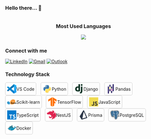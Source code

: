 ### Hello there... 👋

<div align="center" style="display: flex; justify-content: space-around; align-items: flex-start;">
  <div style="width: 45%;">
    <h3>Most Used Languages</h3>
    <a href="https://github.com/caiohrgm">
      <img height="180em" src="https://github-readme-stats.vercel.app/api/top-langs/?username=caiohrgm&layout=compact&langs_count=7&theme=dracula"/>
    </a>
  </div>
</div>

### Connect with me
[![LinkedIn](https://img.shields.io/badge/LinkedIn-0077B5?style=for-the-badge&logo=linkedin&logoColor=white)](https://www.linkedin.com/in/caiohmedeiros)
[![Gmail](https://img.shields.io/badge/Gmail-333333?style=for-the-badge&logo=gmail&logoColor=red)](mailto:caiohrgm@gmail.com)
[![Outlook](https://img.shields.io/badge/Outlook-0078D4?style=for-the-badge&logo=microsoftoutlook&logoColor=red)](mailto:caioh_m@outlook.com)



### Technology Stack

<div style="display: inline_block; margin-top: 10px;">
  <span style="border: 1px solid #ccc; border-radius: 5px; padding: 5px; margin-right: 10px; display: inline-flex; align-items: center;">
    <img align="center" alt="vs-code" height="30" width="30" src="https://raw.githubusercontent.com/devicons/devicon/master/icons/vscode/vscode-original.svg"> VS Code
  </span>
  <span style="border: 1px solid #ccc; border-radius: 5px; padding: 5px; margin-right: 10px; display: inline-flex; align-items: center;">
    <img align="center" alt="python" height="30" width="30" src="https://raw.githubusercontent.com/devicons/devicon/master/icons/python/python-original.svg"> Python
  </span>
  <span style="border: 1px solid #ccc; border-radius: 5px; padding: 5px; margin-right: 10px; display: inline-flex; align-items: center;">
    <img align="center" alt="django" height="30" width="30" src="https://raw.githubusercontent.com/devicons/devicon/master/icons/django/django-plain.svg"> Django
  </span>
  <span style="border: 1px solid #ccc; border-radius: 5px; padding: 5px; margin-right: 10px; display: inline-flex; align-items: center;">
    <img align="center" alt="pandas" height="30" width="30" src="https://raw.githubusercontent.com/devicons/devicon/master/icons/pandas/pandas-original.svg"> Pandas
  </span>
  <span style="border: 1px solid #ccc; border-radius: 5px; padding: 5px; margin-right: 10px; display: inline-flex; align-items: center;">
    <img align="center" alt="sk-learn" height="30" width="30" src="https://raw.githubusercontent.com/devicons/devicon/master/icons/scikitlearn/scikitlearn-original.svg"> Scikit-learn
  </span>
  <span style="border: 1px solid #ccc; border-radius: 5px; padding: 5px; margin-right: 10px; display: inline-flex; align-items: center;">
    <img align="center" alt="tensorflow" height="30" width="30" src="https://raw.githubusercontent.com/devicons/devicon/master/icons/tensorflow/tensorflow-original.svg"> TensorFlow
  </span>
  <span style="border: 1px solid #ccc; border-radius: 5px; padding: 5px; margin-right: 10px; display: inline-flex; align-items: center;">
    <img align="center" alt="javascript" height="30" width="30" src="https://raw.githubusercontent.com/devicons/devicon/master/icons/javascript/javascript-original.svg"> JavaScript
  </span>
  <span style="border: 1px solid #ccc; border-radius: 5px; padding: 5px; margin-right: 10px; display: inline-flex; align-items: center;">
    <img align="center" alt="typescript" height="30" width="30" src="https://raw.githubusercontent.com/devicons/devicon/master/icons/typescript/typescript-original.svg"> TypeScript
  </span>
  <span style="border: 1px solid #ccc; border-radius: 5px; padding: 5px; margin-right: 10px; display: inline-flex; align-items: center;">
    <img align="center" alt="nestjs" height="30" width="30" src="https://raw.githubusercontent.com/devicons/devicon/master/icons/nestjs/nestjs-original.svg"> NestJS
  </span>
  <span style="border: 1px solid #ccc; border-radius: 5px; padding: 5px; margin-right: 10px; display: inline-flex; align-items: center;">
    <img align="center" alt="prisma" height="30" width="30" src="https://raw.githubusercontent.com/devicons/devicon/master/icons/prisma/prisma-original.svg"> Prisma
  </span>
  <span style="border: 1px solid #ccc; border-radius: 5px; padding: 5px; margin-right: 10px; display: inline-flex; align-items: center;">
    <img align="center" alt="postgres" height="30" width="30" src="https://raw.githubusercontent.com/devicons/devicon/master/icons/postgresql/postgresql-original.svg"> PostgreSQL
  </span>
  <span style="border: 1px solid #ccc; border-radius: 5px; padding: 5px; margin-right: 10px; display: inline-flex; align-items: center;">
    <img align="center" alt="docker" height="30" width="30" src="https://raw.githubusercontent.com/devicons/devicon/master/icons/docker/docker-original.svg"> Docker
  </span>
</div>

<!-- ### Hello there... 👋

My name is Caio Medeiros. I have a major in Computer Science by Universidade Federal de Campina Grande, Brazil.
I am working as a Software Engineer at Soluções Digitais, SENAI - IST, in Campina Grande, PB, Brazil. I am also a master´s degree candidate, researching on Capacity Planning Forecast with Machine Learning on a Cloud environment.

- 🧑‍💻 I’m currently working as a software engineer @ SENAI - PB, Brazil.
- 👨‍🏫 Master´s degree candidate in Computer Science on Data Science field, @ UFCG, Brazil.
- 📩 How to reach me: caiomedeiros@copin.ufcg.edu.br/ caioh_m@outlook.com
- 😄 Pronouns: He/His
- 😍 I really like: Back-end Development, Data Science, AI, Web Development and Education Technology.

<div align="center">
  <a href="https://github.com/caiohrgm">
  <img height="180em" src="https://github-readme-stats.vercel.app/api/top-langs/?username=caiohrgm&layout=compact&langs_count=7&theme=dracula"/>
</div>

</div>
<div style="display: inline_block"><br>

  <img align="center" alt="vs-code" height="30" width="40" src="https://raw.githubusercontent.com/devicons/devicon/master/icons/vscode/vscode-original.svg">
  <img align="center" alt="python" height="30" width="40" src="https://raw.githubusercontent.com/devicons/devicon/master/icons/python/python-original.svg">
  <img align="center" alt="django" height="30" width="40" src="https://raw.githubusercontent.com/devicons/devicon/master/icons/django/django-plain.svg">
  <img align="center" alt="pandas" height="30" width="40" src="https://raw.githubusercontent.com/devicons/devicon/master/icons/pandas/pandas-original.svg">
  <img align="center" alt="sk-learn" height="30" width="40" src="https://raw.githubusercontent.com/devicons/devicon/master/icons/scikitlearn/scikitlearn-original.svg">
  <img align="center" alt="tensorflow" height="30" width="40" src="https://raw.githubusercontent.com/devicons/devicon/master/icons/tensorflow/tensorflow-original.svg">
  <img align="center" alt="javascript" height="30" width="40" src="https://raw.githubusercontent.com/devicons/devicon/master/icons/javascript/javascript-original.svg">
  <img align="center" alt="typescript" height="30" width="40" src="https://raw.githubusercontent.com/devicons/devicon/master/icons/typescript/typescript-original.svg">
  <img align="center" alt="nestjs" height="30" width="40" src="https://raw.githubusercontent.com/devicons/devicon/master/icons/nestjs/nestjs-original.svg">
  <img align="center" alt="prisma" height="30" width="40" src="https://raw.githubusercontent.com/devicons/devicon/master/icons/prisma/prisma-original.svg">
  <img align="center" alt="postgres" height="30" width="40" src="https://raw.githubusercontent.com/devicons/devicon/master/icons/postgresql/postgresql-original.svg">
  <img align="center" alt="docker" height="30" width="40" src="https://raw.githubusercontent.com/devicons/devicon/master/icons/docker/docker-original.svg">

</div> -->
